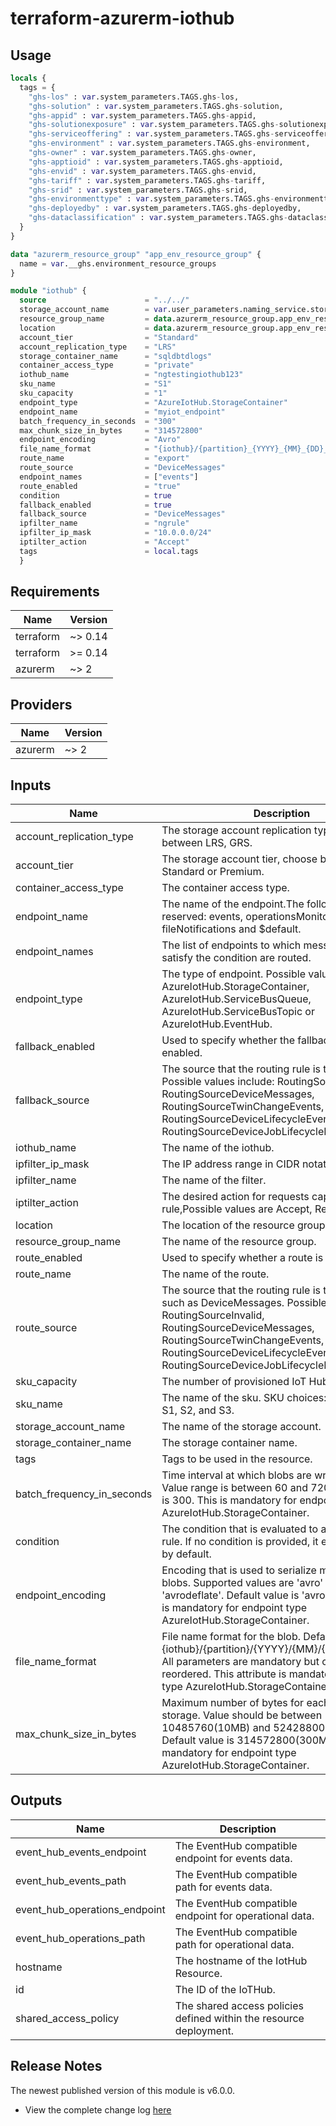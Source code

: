 # terraform-azurerm-iothub

## Usage
``` terraform
locals {
  tags = {
    "ghs-los" : var.system_parameters.TAGS.ghs-los,
    "ghs-solution" : var.system_parameters.TAGS.ghs-solution,
    "ghs-appid" : var.system_parameters.TAGS.ghs-appid,
    "ghs-solutionexposure" : var.system_parameters.TAGS.ghs-solutionexposure,
    "ghs-serviceoffering" : var.system_parameters.TAGS.ghs-serviceoffering,
    "ghs-environment" : var.system_parameters.TAGS.ghs-environment,
    "ghs-owner" : var.system_parameters.TAGS.ghs-owner,
    "ghs-apptioid" : var.system_parameters.TAGS.ghs-apptioid,
    "ghs-envid" : var.system_parameters.TAGS.ghs-envid,
    "ghs-tariff" : var.system_parameters.TAGS.ghs-tariff,
    "ghs-srid" : var.system_parameters.TAGS.ghs-srid,
    "ghs-environmenttype" : var.system_parameters.TAGS.ghs-environmenttype,
    "ghs-deployedby" : var.system_parameters.TAGS.ghs-deployedby,
    "ghs-dataclassification" : var.system_parameters.TAGS.ghs-dataclassification
  }
}

data "azurerm_resource_group" "app_env_resource_group" {
  name = var.__ghs.environment_resource_groups
}

module "iothub" {
  source                      = "../../"
  storage_account_name        = var.user_parameters.naming_service.storage.k01
  resource_group_name         = data.azurerm_resource_group.app_env_resource_group.name
  location                    = data.azurerm_resource_group.app_env_resource_group.location
  account_tier                = "Standard"
  account_replication_type    = "LRS"
  storage_container_name      = "sqldbtdlogs"
  container_access_type       = "private"
  iothub_name                 = "ngtestingiothub123"
  sku_name                    = "S1"
  sku_capacity                = "1"
  endpoint_type               = "AzureIotHub.StorageContainer"
  endpoint_name               = "myiot_endpoint"
  batch_frequency_in_seconds  = "300"
  max_chunk_size_in_bytes     = "314572800"
  endpoint_encoding           = "Avro"
  file_name_format            = "{iothub}/{partition}_{YYYY}_{MM}_{DD}_{HH}_{mm}"
  route_name                  = "export"
  route_source                = "DeviceMessages"
  endpoint_names              = ["events"]
  route_enabled               = "true"
  condition                   = true
  fallback_enabled            = true
  fallback_source             = "DeviceMessages"
  ipfilter_name               = "ngrule"
  ipfilter_ip_mask            = "10.0.0.0/24"
  iptilter_action             = "Accept"
  tags                        = local.tags
  }

```

## Requirements

| Name | Version |
|------|---------|
| terraform | ~> 0.14 |
| terraform | >= 0.14 |
| azurerm | ~> 2 |

## Providers

| Name | Version |
|------|---------|
| azurerm | ~> 2 |

## Inputs

| Name | Description | Type | Default | Required |
|------|-------------|------|---------|:--------:|
| account\_replication\_type | The storage account replication type, choose between LRS, GRS. | `string` | n/a | yes |
| account\_tier | The storage account tier, choose between Standard or Premium. | `string` | n/a | yes |
| container\_access\_type | The container access type. | `string` | n/a | yes |
| endpoint\_name | The name of the endpoint.The following names are reserved: events, operationsMonitoringEvents, fileNotifications and $default. | `string` | n/a | yes |
| endpoint\_names | The list of endpoints to which messages that satisfy the condition are routed. | `list(string)` | n/a | yes |
| endpoint\_type | The type of endpoint. Possible values are AzureIotHub.StorageContainer, AzureIotHub.ServiceBusQueue, AzureIotHub.ServiceBusTopic or AzureIotHub.EventHub. | `string` | n/a | yes |
| fallback\_enabled | Used to specify whether the fallback route is enabled. | `string` | n/a | yes |
| fallback\_source | The source that the routing rule is to be applied to. Possible values include: RoutingSourceInvalid, RoutingSourceDeviceMessages, RoutingSourceTwinChangeEvents, RoutingSourceDeviceLifecycleEvents, RoutingSourceDeviceJobLifecycleEvents. | `string` | n/a | yes |
| iothub\_name | The name of the iothub. | `string` | n/a | yes |
| ipfilter\_ip\_mask | The IP address range in CIDR notation for the rule. | `string` | n/a | yes |
| ipfilter\_name | The name of the filter. | `string` | n/a | yes |
| iptilter\_action | The desired action for requests captured by this rule,Possible values are Accept, Reject | `string` | n/a | yes |
| location | The location of the resource group. | `string` | n/a | yes |
| resource\_group\_name | The name of the resource group. | `string` | n/a | yes |
| route\_enabled | Used to specify whether a route is enabled. | `string` | n/a | yes |
| route\_name | The name of the route. | `string` | n/a | yes |
| route\_source | The source that the routing rule is to be applied to, such as DeviceMessages. Possible values include: RoutingSourceInvalid, RoutingSourceDeviceMessages, RoutingSourceTwinChangeEvents, RoutingSourceDeviceLifecycleEvents, RoutingSourceDeviceJobLifecycleEvents. | `string` | n/a | yes |
| sku\_capacity | The number of provisioned IoT Hub units. | `string` | n/a | yes |
| sku\_name | The name of the sku. SKU choices: B1, B2, B3, F1, S1, S2, and S3. | `string` | n/a | yes |
| storage\_account\_name | The name of the storage account. | `string` | n/a | yes |
| storage\_container\_name | The storage container name. | `string` | n/a | yes |
| tags | Tags to be used in the resource. | `map(string)` | n/a | yes |
| batch\_frequency\_in\_seconds | Time interval at which blobs are written to storage. Value range is between 60 and 720, default value is 300. This is mandatory for endpoint type AzureIotHub.StorageContainer. | `string` | `"300"` | no |
| condition | The condition that is evaluated to apply the routing rule. If no condition is provided, it evaluates to true by default. | `string` | `"true"` | no |
| endpoint\_encoding | Encoding that is used to serialize messages to blobs. Supported values are 'avro' and 'avrodeflate'. Default value is 'avro'. This attribute is mandatory for endpoint type AzureIotHub.StorageContainer. | `string` | `"Avro"` | no |
| file\_name\_format | File name format for the blob. Default format is {iothub}/{partition}/{YYYY}/{MM}/{DD}/{HH}/{mm}. All parameters are mandatory but can be reordered. This attribute is mandatory for endpoint type AzureIotHub.StorageContainer. | `string` | `"{iothub}/{partition}_{YYYY}_{MM}_{DD}_{HH}_{mm}"` | no |
| max\_chunk\_size\_in\_bytes | Maximum number of bytes for each blob written to storage. Value should be between 10485760(10MB) and 524288000(500MB). Default value is 314572800(300MB) and is mandatory for endpoint type AzureIotHub.StorageContainer. | `string` | `"314572800"` | no |

## Outputs

| Name | Description |
|------|-------------|
| event\_hub\_events\_endpoint | The EventHub compatible endpoint for events data. |
| event\_hub\_events\_path | The EventHub compatible path for events data. |
| event\_hub\_operations\_endpoint | The EventHub compatible endpoint for operational data. |
| event\_hub\_operations\_path | The EventHub compatible path for operational data. |
| hostname | The hostname of the IotHub Resource. |
| id | The ID of the IoTHub. |
| shared\_access\_policy | The shared access policies defined within the resource deployment. |

## Release Notes

The newest published version of this module is v6.0.0.

- View the complete change log [here](./changelog.md)
